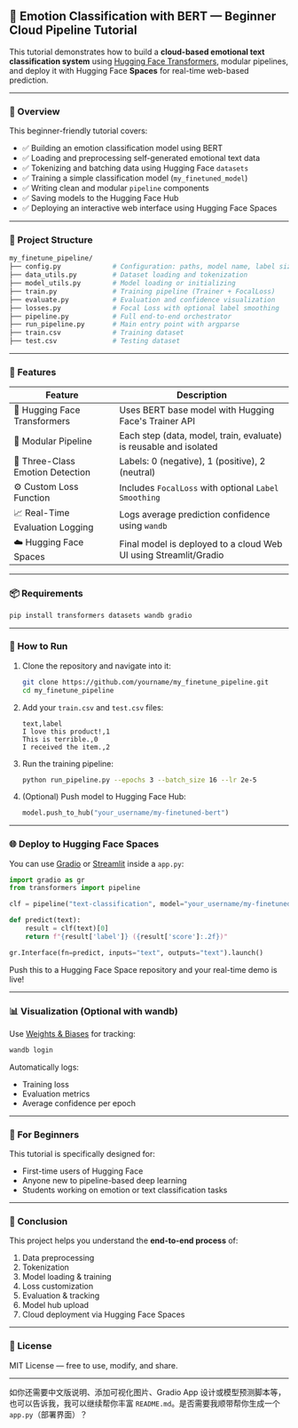 ## 📘 Emotion Classification with BERT — Beginner Cloud Pipeline Tutorial

This tutorial demonstrates how to build a **cloud-based emotional text classification system** using [Hugging Face Transformers](https://huggingface.co/), modular pipelines, and deploy it with Hugging Face **Spaces** for real-time web-based prediction.

---

### 🌟 Overview

This beginner-friendly tutorial covers:

* ✅ Building an emotion classification model using BERT
* ✅ Loading and preprocessing self-generated emotional text data
* ✅ Tokenizing and batching data using Hugging Face `datasets`
* ✅ Training a simple classification model (`my_finetuned_model`)
* ✅ Writing clean and modular `pipeline` components
* ✅ Saving models to the Hugging Face Hub
* ✅ Deploying an interactive web interface using Hugging Face Spaces

---

### 📁 Project Structure

```bash
my_finetune_pipeline/
├── config.py             # Configuration: paths, model name, label size, etc.
├── data_utils.py         # Dataset loading and tokenization
├── model_utils.py        # Model loading or initializing
├── train.py              # Training pipeline (Trainer + FocalLoss)
├── evaluate.py           # Evaluation and confidence visualization
├── losses.py             # Focal Loss with optional label smoothing
├── pipeline.py           # Full end-to-end orchestrator
├── run_pipeline.py       # Main entry point with argparse
├── train.csv             # Training dataset
├── test.csv              # Testing dataset
```

---

### 🧠 Features

| Feature                          | Description                                                       |
| -------------------------------- | ----------------------------------------------------------------- |
| 🤗 Hugging Face Transformers     | Uses BERT base model with Hugging Face's Trainer API              |
| 🔄 Modular Pipeline              | Each step (data, model, train, evaluate) is reusable and isolated |
| 🧪 Three-Class Emotion Detection | Labels: 0 (negative), 1 (positive), 2 (neutral)                   |
| ⚙️ Custom Loss Function          | Includes `FocalLoss` with optional `Label Smoothing`              |
| 📈 Real-Time Evaluation Logging  | Logs average prediction confidence using `wandb`                  |
| ☁️ Hugging Face Spaces           | Final model is deployed to a cloud Web UI using Streamlit/Gradio  |

---

### 📦 Requirements

```bash
pip install transformers datasets wandb gradio
```

---

### 🚀 How to Run

1. Clone the repository and navigate into it:

   ```bash
   git clone https://github.com/yourname/my_finetune_pipeline.git
   cd my_finetune_pipeline
   ```

2. Add your `train.csv` and `test.csv` files:

   ```csv
   text,label
   I love this product!,1
   This is terrible.,0
   I received the item.,2
   ```

3. Run the training pipeline:

   ```bash
   python run_pipeline.py --epochs 3 --batch_size 16 --lr 2e-5
   ```

4. (Optional) Push model to Hugging Face Hub:

   ```python
   model.push_to_hub("your_username/my-finetuned-bert")
   ```

---

### 🌐 Deploy to Hugging Face Spaces

You can use [Gradio](https://gradio.app) or [Streamlit](https://streamlit.io/) inside a `app.py`:

```python
import gradio as gr
from transformers import pipeline

clf = pipeline("text-classification", model="your_username/my-finetuned-bert")

def predict(text):
    result = clf(text)[0]
    return f"{result['label']} ({result['score']:.2f})"

gr.Interface(fn=predict, inputs="text", outputs="text").launch()
```

Push this to a Hugging Face Space repository and your real-time demo is live!

---

### 📊 Visualization (Optional with wandb)

Use [Weights & Biases](https://wandb.ai/) for tracking:

```bash
wandb login
```

Automatically logs:

* Training loss
* Evaluation metrics
* Average confidence per epoch

---

### 🙋 For Beginners

This tutorial is specifically designed for:

* First-time users of Hugging Face
* Anyone new to pipeline-based deep learning
* Students working on emotion or text classification tasks

---

### 📌 Conclusion

This project helps you understand the **end-to-end process** of:

1. Data preprocessing
2. Tokenization
3. Model loading & training
4. Loss customization
5. Evaluation & tracking
6. Model hub upload
7. Cloud deployment via Hugging Face Spaces

---

### 📮 License

MIT License — free to use, modify, and share.

---

如你还需要中文版说明、添加可视化图片、Gradio App 设计或模型预测脚本等，也可以告诉我，我可以继续帮你丰富 `README.md`。是否需要我顺带帮你生成一个 `app.py`（部署界面）？
